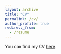 ```yaml
---
layout: archive
title: "CV"
permalink: /cv/
author_profile: true
redirect_from:
  - /resume
---
```


You can find my CV
[here](https://andrejmijakovic.github.io/assets/CV_Sep2023_AndrejMijakovic.pdf).